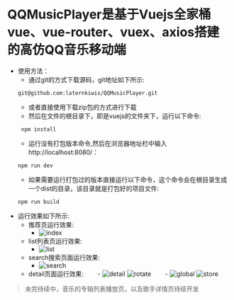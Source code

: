 # QQMusicPlayer是基于Vuejs全家桶vue、vue-router、vuex、axios搭建的高仿QQ音乐移动端
- 使用方法：
    - 通过git的方式下载源码，git地址如下所示:
    ```
    git@github.com:laternkiwis/QQMusicPlayer.git
    ```
    - 或者直接使用下载zip包的方式进行下载
    - 然后在文件的根目录下，即是vuejs的文件夹下，运行以下命令:
    ```
     npm install
    ```
    - 运行没有打包版本命令,然后在浏览器地址栏中输入http://localhost:8080/：
    ```
    npm run dev
    ```
    - 如果需要运行打包过的版本直接运行以下命令，这个命令会在根目录生成一个dist的目录，该目录就是打包好的项目文件:
    ```
    npm run build
    ```
- 运行效果如下所示:
    - 推荐页运行效果:
        - ![index](https://github.com/laternkiwis/QQMusicPlayerWebApp/blob/master/Vuejs/index.PNG)
    - list列表页运行效果:
        - ![list](https://github.com/laternkiwis/QQMusicPlayerWebApp/blob/master/Vuejs/list.PNG)
    - search搜索页面运行效果:
        - ![search](https://github.com/laternkiwis/QQMusicPlayerWebApp/blob/master/Vuejs/search.PNG)
    - detail页面运行效果:
        - ![detail](https://github.com/laternkiwis/QQMusicPlayerWebApp/blob/master/Vuejs/screenshot/lyric.PNG) ![rotate](https://github.com/laternkiwis/QQMusicPlayerWebApp/blob/master/Vuejs/screenshot/rotate.PNG)
        - ![global](https://github.com/laternkiwis/QQMusicPlayerWebApp/blob/master/Vuejs/screenshot/global.PNG) ![store](https://github.com/laternkiwis/QQMusicPlayerWebApp/blob/master/Vuejs/screenshot/store.PNG)
> 未完待续中，音乐的专辑列表播放页，以及歌手详情页待续开发
